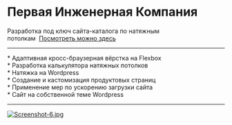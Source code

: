 # Первая Инженерная Компания
Разработка под ключ сайта-каталога по натяжным потолкам&nbsp;&nbsp;<a target="_blank" href="https://vintage-group.ru">Посмотреть можно здесь</a>
<hr>
* Адаптивная кросс-браузерная вёрстка на Flexbox<br>
* Разработка калькулятора натяжных потолков<br>
* Натяжка на Wordpress<br>
* Создание и кастомизация продуктовых страниц<br>
* Применение мер по ускорению загрузки сайта<br>
* Сайт на собственной теме Wordpress
<hr>

[![Screenshot-6.jpg](https://i.postimg.cc/BQY3FWgd/Screenshot-6.jpg)](https://postimg.cc/dLygMxgB)
